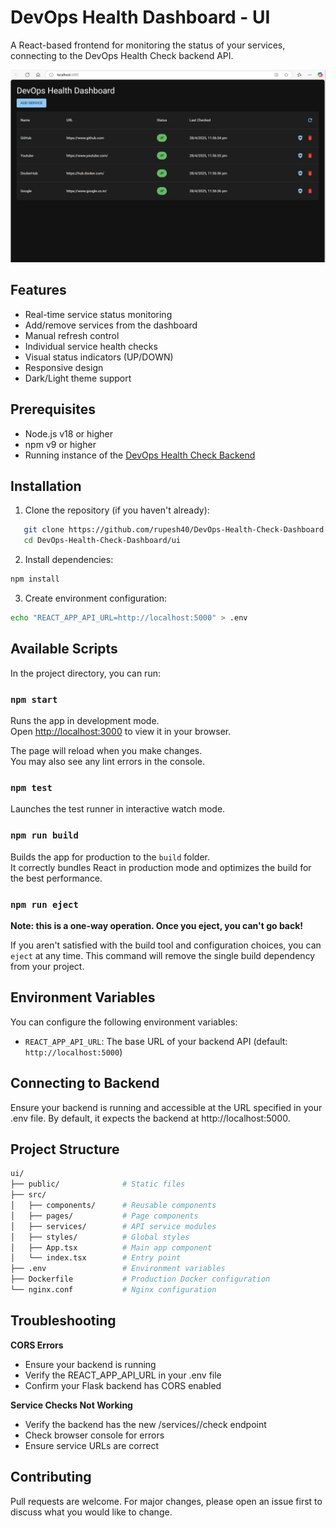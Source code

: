 # DevOps Health Dashboard - UI

A React-based frontend for monitoring the status of your services, connecting to the DevOps Health Check backend API.

![Dashboard Preview](Screenshot.png)

## Features

- Real-time service status monitoring
- Add/remove services from the dashboard
- Manual refresh control
- Individual service health checks
- Visual status indicators (UP/DOWN)
- Responsive design
- Dark/Light theme support

## Prerequisites

- Node.js v18 or higher
- npm v9 or higher
- Running instance of the [DevOps Health Check Backend](https://github.com/rupesh40/DevOps-Health-Check-Dashboard)

## Installation

1. Clone the repository (if you haven't already):
```bash
   git clone https://github.com/rupesh40/DevOps-Health-Check-Dashboard.git
   cd DevOps-Health-Check-Dashboard/ui
```

2. Install dependencies:
```bash
npm install
```
3. Create environment configuration:
```bash
echo "REACT_APP_API_URL=http://localhost:5000" > .env
```

## Available Scripts

In the project directory, you can run:

### `npm start`

Runs the app in development mode.\
Open [http://localhost:3000](http://localhost:3000) to view it in your browser.

The page will reload when you make changes.\
You may also see any lint errors in the console.

### `npm test`

Launches the test runner in interactive watch mode.

### `npm run build`

Builds the app for production to the `build` folder.\
It correctly bundles React in production mode and optimizes the build for the best performance.

### `npm run eject`

**Note: this is a one-way operation. Once you eject, you can't go back!**

If you aren't satisfied with the build tool and configuration choices, you can `eject` at any time. This command will remove the single build dependency from your project.

## Environment Variables

You can configure the following environment variables:

- `REACT_APP_API_URL`: The base URL of your backend API (default: `http://localhost:5000`)

## Connecting to Backend
Ensure your backend is running and accessible at the URL specified in your .env file. By default, it expects the backend at http://localhost:5000.

## Project Structure

```bash
ui/
├── public/              # Static files
├── src/
│   ├── components/      # Reusable components
│   ├── pages/           # Page components
│   ├── services/        # API service modules
│   ├── styles/          # Global styles
│   ├── App.tsx          # Main app component
│   └── index.tsx        # Entry point
├── .env                 # Environment variables
├── Dockerfile           # Production Docker configuration
└── nginx.conf           # Nginx configuration
```

## Troubleshooting
**CORS Errors** 
- Ensure your backend is running
- Verify the REACT_APP_API_URL in your .env file
- Confirm your Flask backend has CORS enabled

**Service Checks Not Working**
- Verify the backend has the new /services/<name>/check endpoint
- Check browser console for errors
- Ensure service URLs are correct

## Contributing
Pull requests are welcome. For major changes, please open an issue first to discuss what you would like to change.